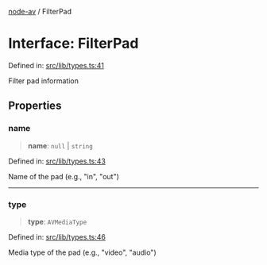 [node-av](../globals.md) / FilterPad

# Interface: FilterPad

Defined in: [src/lib/types.ts:41](https://github.com/seydx/av/blob/f8631fc881b394300b1479f511d55cf1c370a87f/src/lib/types.ts#L41)

Filter pad information

## Properties

### name

> **name**: `null` \| `string`

Defined in: [src/lib/types.ts:43](https://github.com/seydx/av/blob/f8631fc881b394300b1479f511d55cf1c370a87f/src/lib/types.ts#L43)

Name of the pad (e.g., "in", "out")

***

### type

> **type**: `AVMediaType`

Defined in: [src/lib/types.ts:46](https://github.com/seydx/av/blob/f8631fc881b394300b1479f511d55cf1c370a87f/src/lib/types.ts#L46)

Media type of the pad (e.g., "video", "audio")
